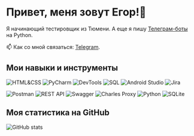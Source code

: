 # Привет, меня зовут Егор!👋

Я начинающий тестировщик из Тюмени. А еще я пишу [Телеграм-боты](https://github.com/yegor-an/Bots) на Python.

📫 Как со мной связаться: [Telegram](https://t.me/yegor_an).

## Мои навыки и инструменты

![HTML&CSS](https://img.shields.io/badge/HTML%26CSS-%2300599C?style=flat-square&logo=html5&logoColor=white)
![PyCharm](https://img.shields.io/badge/PyCharm-%2300599C?style=flat-square&logo=pycharm&logoColor=white)
![DevTools](https://img.shields.io/badge/DevTools-%2300599C?style=flat-square&logo=google-chrome&logoColor=white)
![SQL](https://img.shields.io/badge/SQL-%2300599C?style=flat-square&logo=MySQL&logoColor=white)
![Android Studio](https://img.shields.io/badge/AndroidStudio-%2300599C?style=flat-square&logo=android-studio&logoColor=white)
![Jira](https://img.shields.io/badge/Jira-%2300599C?style=flat-square&logo=jira&logoColor=white)

![Postman](https://img.shields.io/badge/Postman-%2300599C?style=flat-square&logo=postman&logoColor=white)
![REST API](https://img.shields.io/badge/RESTAPI-%2300599C?style=flat-square&logo=rest-api&logoColor=white)
![Swagger](https://img.shields.io/badge/Swagger-%2300599C?style=flat-square&logo=swagger&logoColor=white)
![Charles Proxy](https://img.shields.io/badge/CharlesProxy-%2300599C?style=flat-square&logo=charles-proxy&logoColor=white)
![Python](https://img.shields.io/badge/Python-%2300599C?style=flat-square&logo=python&logoColor=white)
![SQLite](https://img.shields.io/badge/SQLite-%2300599C?style=flat-square&logo=sqlite&logoColor=white)

## Моя статистика на GitHub

![GitHub stats](https://github-readme-stats.vercel.app/api?username=yegor-an&show_icons=true&theme=radical)
